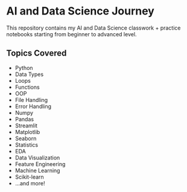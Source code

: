 # AI and Data Science Journey

This repository contains my AI and Data Science classwork + practice notebooks starting from beginner to advanced level.

## Topics Covered
- Python
- Data Types
- Loops
- Functions
- OOP
- File Handling
- Error Handling
- Numpy
- Pandas
- Streamlit
- Matplotlib
- Seaborn
- Statistics
- EDA
- Data Visualization
- Feature Engineering
- Machine Learning
- Scikit-learn
- ...and more!
